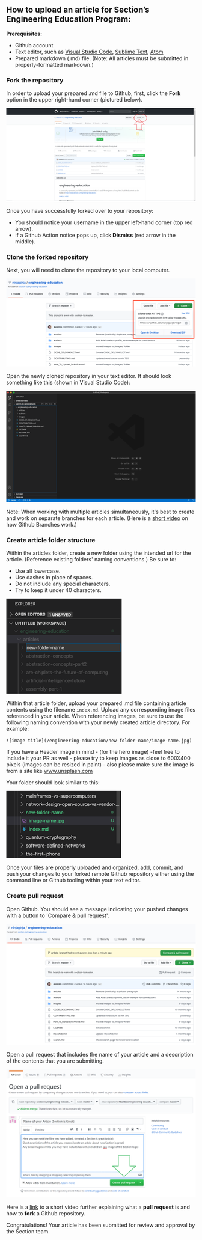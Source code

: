 ## How to upload an article for Section’s Engineering Education Program:

**Prerequisites:**
- Github account
- Text editor, such as [Visual Studio Code](https://code.visualstudio.com/), [Sublime Text](https://www.sublimetext.com/), [Atom](https://atom.io/)
- Prepared markdown (.md) file. (Note: All articles must be submitted in properly-formatted markdown.) 

### Fork the repository
In order to upload your prepared .md file to Github, first, click the **Fork** option in the upper right-hand corner (pictured below).

![Fork Image](/images/fork_image.png)

Once you have successfully forked over to your repository:
- You should notice your username in the upper left-hand corner (top red arrow).
- If a Github Action notice pops up, click **Dismiss** (red arrow in the middle).

### Clone the forked repository
Next, you will need to clone the repository to your local computer.

![clone repository](/images/clone-repository.png)

Open the newly cloned repository in your text editor. It should look something like this (shown in Visual Studio Code):

![repository text editor](/images/repository-text-editor.png)

Note: When working with multiple articles simultaneously, it's best to create and work on separate branches for each article. (Here is a [short video](https://www.youtube.com/watch?v=oPpnCh7InLY&t=577s) on how Github Branches work.)

### Create article folder structure
Within the articles folder, create a new folder using the intended url for the article. (Reference existing folders' naming conventions.) Be sure to:
- Use all lowercase.
- Use dashes in place of spaces.
- Do not include any special characters.
- Try to keep it under 40 characters.

![create article folder](/images/create-article-folder.png)

Within that article folder, upload your prepared .md file containing article contents using the filename `index.md`. Upload any corresponding image files referenced in your article. When referencing images, be sure to use the following naming convention with your newly created article directory. For example: 
```
![image title](/engineering-education/new-folder-name/image-name.jpg)
```
If you have a Header image in mind - (for the hero image) -feel free to include it your PR as well - please try to keep images as close to 600X400 pixels (images can be resized in paint) - also please make sure the image is from a site like www.unsplash.com

Your folder should look similar to this:

![folder contents](/images/folder-contents.png)

Once your files are properly uploaded and organized, add, commit, and push your changes to your forked remote Github repository either using the command line or Github tooling within your text editor.

### Create pull request
Open Github. You should see a message indicating your pushed changes with a button to 'Compare & pull request'.

![compare pull request](/images/compare-pull-request.png)

Open a pull request that includes the name of your article and a description of the contents that you are submitting.

![OpenPR_image](/images/openPR_image2_.PNG)

Here is a [link](https://www.youtube.com/watch?v=nT8KGYVurIU&t=47s) to a short video further explaining what a **pull request** is and how to **fork** a Github repository.

Congratulations! Your article has been submitted for review and approval by the Section team.

